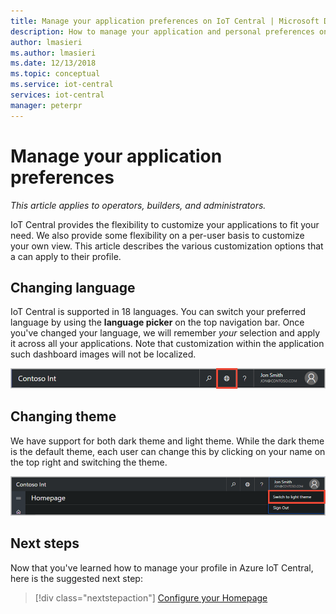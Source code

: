 ```yaml
---
title: Manage your application preferences on IoT Central | Microsoft Docs
description: How to manage your application and personal preferences on IoT Central
author: lmasieri
ms.author: lmasieri
ms.date: 12/13/2018
ms.topic: conceptual
ms.service: iot-central
services: iot-central
manager: peterpr
---
```


# Manage your application preferences

*This article applies to operators, builders, and administrators.*

IoT Central provides the flexibility to customize your applications to fit your need. We also provide some flexibility on a per-user basis to customize your own view. This article describes the various customization options that a can apply to their profile.

## Changing language

IoT Central is supported in 18 languages. You can switch your preferred language by using the **language picker** on the top navigation bar. Once you've changed your language, we will remember *your* selection and apply it across all your applications. Note that customization within the application such dashboard images will not be localized. 

![IoT Central Language Picker](media/howto-manage-profile/language-picker.png)

## Changing theme

We have support for both dark theme and light theme. While the dark theme is the default theme, each user can change this by clicking on your name on the top right and switching the theme.

![IoT Central theme picker](media/howto-manage-profile/theme-picker.png)

## Next steps

Now that you've learned how to manage your profile in Azure IoT Central, here is the suggested next step:

> [!div class="nextstepaction"]
> [Configure your Homepage](howto-configure-homepage.md)
